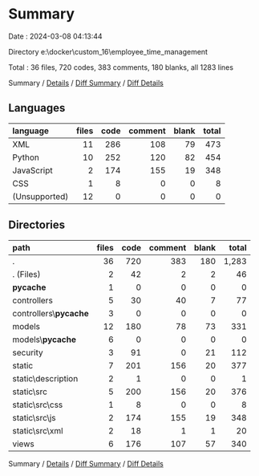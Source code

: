# Summary

Date : 2024-03-08 04:13:44

Directory e:\\docker\\custom_16\\employee_time_management

Total : 36 files,  720 codes, 383 comments, 180 blanks, all 1283 lines

Summary / [Details](details.md) / [Diff Summary](diff.md) / [Diff Details](diff-details.md)

## Languages
| language | files | code | comment | blank | total |
| :--- | ---: | ---: | ---: | ---: | ---: |
| XML | 11 | 286 | 108 | 79 | 473 |
| Python | 10 | 252 | 120 | 82 | 454 |
| JavaScript | 2 | 174 | 155 | 19 | 348 |
| CSS | 1 | 8 | 0 | 0 | 8 |
| (Unsupported) | 12 | 0 | 0 | 0 | 0 |

## Directories
| path | files | code | comment | blank | total |
| :--- | ---: | ---: | ---: | ---: | ---: |
| . | 36 | 720 | 383 | 180 | 1,283 |
| . (Files) | 2 | 42 | 2 | 2 | 46 |
| __pycache__ | 1 | 0 | 0 | 0 | 0 |
| controllers | 5 | 30 | 40 | 7 | 77 |
| controllers\\__pycache__ | 3 | 0 | 0 | 0 | 0 |
| models | 12 | 180 | 78 | 73 | 331 |
| models\\__pycache__ | 6 | 0 | 0 | 0 | 0 |
| security | 3 | 91 | 0 | 21 | 112 |
| static | 7 | 201 | 156 | 20 | 377 |
| static\\description | 2 | 1 | 0 | 0 | 1 |
| static\\src | 5 | 200 | 156 | 20 | 376 |
| static\\src\\css | 1 | 8 | 0 | 0 | 8 |
| static\\src\\js | 2 | 174 | 155 | 19 | 348 |
| static\\src\\xml | 2 | 18 | 1 | 1 | 20 |
| views | 6 | 176 | 107 | 57 | 340 |

Summary / [Details](details.md) / [Diff Summary](diff.md) / [Diff Details](diff-details.md)